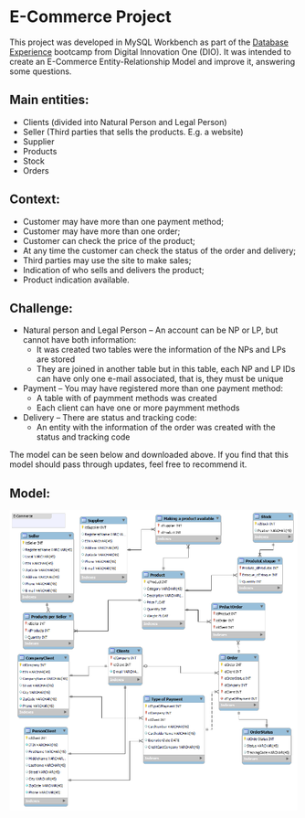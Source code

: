 # E-Commerce Project

This project was developed in MySQL Workbench as part of the [Database Experience](https://www.dio.me/bootcamp/database-experience) bootcamp from Digital Innovation One (DIO). It was intended to create an E-Commerce Entity-Relationship Model and improve it, answering some questions.

## Main entities:

- Clients (divided into Natural Person and Legal Person)
- Seller (Third parties that sells the products. E.g. a website)
- Supplier
- Products
- Stock
- Orders

## Context:

- Customer may have more than one payment method;
- Customer may have more than one order;
- Customer can check the price of the product;
- At any time the customer can check the status of the order and delivery;
- Third parties may use the site to make sales;
- Indication of who sells and delivers the product;
- Product indication available.

## Challenge:

- Natural person and Legal Person – An account can be NP or LP, but cannot have both information:
  - It was created two tables were the information of the NPs and LPs are stored
  - They are joined in another table but in this table, each NP and LP IDs can have only one e-mail associated, that is, they must be unique
- Payment – You may have registered more than one payment method:
  - A table with of paymment methods was created
  - Each client can have one or more paymment methods
- Delivery – There are status and tracking code:
  - An entity with the information of the order was created with the status and tracking code

The model can be seen below and downloaded above. If you find that this model should pass through updates, feel free to recommend it.

## Model:

<p align="center">
  <img src="https://github.com/thaynanff/Databases-and-SQL/blob/main/1.%20E-Commerce-Project/E-Commerce%20Project.png?raw=true" >
</p>
